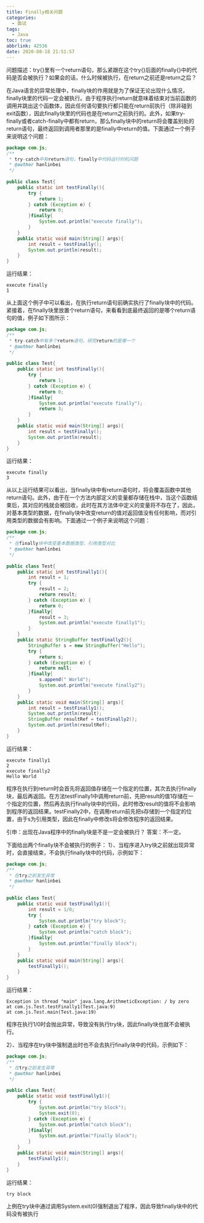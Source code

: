 ```yaml
---
title: Finally相关问题
categories:
  - 面试
tags:
  - Java
toc: true
abbrlink: 42536
date: 2020-08-18 21:51:57
---
```


问题描述：try{}里有一个return语句，那么紧跟在这个try{}后面的finally{}中的代码是否会被执行？如果会的话，什么时候被执行，在return之前还是return之后？
<!--more-->
在Java语言的异常处理中，finally块的作用就是为了保证无论出现什么情况，finally块里的代码一定会被执行。由于程序执行return就意味着结束对当前函数的调用并跳出这个函数体，因此任何语句要执行都只能在return前执行（除非碰到exit函数），因此finally块里的代码也是在return之前执行的。此外，如果try-finally或者catch-finally中都有return，那么finally块中的return将会覆盖别处的return语句，最终返回到调用者那里的是finally中return的值。下面通过一个例子来说明这个问题：

```java
package com.js;
/**
 * try-catch中有return语句，finally中代码运行时机问题
 * @author hanlinbei
 */
 
public class Test{
	public static int testFinally(){
		try {
			return 1;
		} catch (Exception e) {
			return 0;
		}finally{
			System.out.println("execute finally");
		}
	}
	public static void main(String[] args){
		int result = testFinally();
		System.out.println(result);
	}
}
```

运行结果：

```console
execute finally
1
```

从上面这个例子中可以看出，在执行return语句前确实执行了finally块中的代码。紧接着，在finally块里放置个return语句，来看看到底最终返回的是哪个return语句的值，例子如下图所示：

```java
package com.js;
/**
 * try-catch中有多个return语句，研究return的是哪一个
 * @author hanlinbei
 */
 
public class Test{
	public static int testFinally(){
		try {
			return 1;
		} catch (Exception e) {
			return 0;
		}finally{
			System.out.println("execute finally");
			return 3;
		}
	}
	public static void main(String[] args){
		int result = testFinally();
		System.out.println(result);
	}
}
```

运行结果：

```console
execute finally
3
```

从以上运行结果可以看出，当finally块中有return语句时，将会覆盖函数中其他return语句。此外，由于在一个方法内部定义的变量都存储在栈中，当这个函数结束后，其对应的栈就会被回收，此时在其方法体中定义的变量将不存在了，因此，对基本类型的数据，在finally块中改变return的值对返回值没有任何影响，而对引用类型的数据会有影响。下面通过一个例子来说明这个问题：

```java
package com.js;
/**
 * 在finally块中改变基本数据类型、引用类型对比
 * @author hanlinbei
 */
 
public class Test{
	public static int testFinally1(){
		int result = 1;
		try {
			result = 2;
			return result;
		} catch (Exception e) {
			return 0;
		}finally{
			result = 3;
			System.out.println("execute finally1");
		}
	}
	public static StringBuffer testFinally2(){
		StringBuffer s = new StringBuffer("Hello");
		try {
			return s;
		} catch (Exception e) {
			return null;
		}finally{
			s.append(" World");
			System.out.println("execute finally2");
		}
	}
	public static void main(String[] args){
		int result = testFinally1();
		System.out.println(result);
		StringBuffer resultRef = testFinally2();
		System.out.println(resultRef);
	}
}
```

运行结果：

```console
execute finally1
2
execute finally2
Hello World
```

程序在执行到return时会首先将返回值存储在一个指定的位置，其次去执行finally块，最后再返回。在方法testFinally1中调用return前，先把result的值1存储在一个指定的位置，然后再去执行finally块中的代码，此时修改result的值将不会影响到程序的返回结果。testFinally2中，在调用return前先把s存储到一个指定的位置，由于s为引用类型，因此在finally中修改s将会修改程序的返回结果。

引申：出现在Java程序中的finally块是不是一定会被执行？
答案：不一定。

下面给出两个finally块不会被执行的例子：
1）、当程序进入try块之前就出现异常时，会直接结束，不会执行finally块中的代码，示例如下：

```java
package com.js;
/**
 * 在try之前发生异常
 * @author hanlinbei
 */
 
public class Test{
	public static void testFinally1(){
		int result = 1/0;
		try {
			System.out.println("try block");
		} catch (Exception e) {
			System.out.println("catch block");
		}finally{
			System.out.println("finally block");
		}
	}
	public static void main(String[] args){
		testFinally1();
	}
}
```

运行结果：

```console
Exception in thread "main" java.lang.ArithmeticException: / by zero
at com.js.Test.testFinally1(Test.java:9)
at com.js.Test.main(Test.java:19)
```

程序在执行1/0时会抛出异常，导致没有执行try块，因此finally块也就不会被执行。

2）、当程序在try块中强制退出时也不会去执行finally块中的代码，示例如下：

```java
package com.js;
/**
 * 在try之前发生异常
 * @author hanlinbei
 */
 
public class Test{
	public static void testFinally1(){
		try {
			System.out.println("try block");
			System.exit(0);
		} catch (Exception e) {
			System.out.println("catch block");
		}finally{
			System.out.println("finally block");
		}
	}
	public static void main(String[] args){
		testFinally1();
	}
}
```

运行结果：

```console
try block
```

上例在try块中通过调用System.exit(0)强制退出了程序，因此导致finally块中的代码没有被执行
